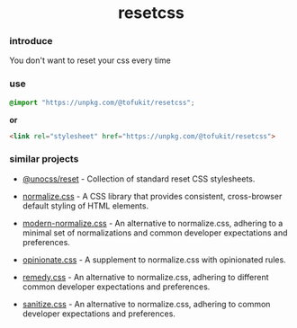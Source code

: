 <h1 align=center>resetcss</h1>

### introduce

You don't want to reset your css every time

### use

```css
@import "https://unpkg.com/@tofukit/resetcss";
```
**or**
```html
<link rel="stylesheet" href="https://unpkg.com/@tofukit/resetcss">
```

### similar projects
- [@unocss/reset](https://github.com/unocss/unocss/tree/main/packages/reset) - Collection of standard reset CSS stylesheets.

- [normalize.css](https://github.com/csstools/normalize.css) - A CSS library that provides consistent, cross-browser default styling of HTML elements.

- [modern-normalize.css](https://github.com/sindresorhus/modern-normalize) - An
alternative to normalize.css, adhering to a minimal set of normalizations and
common developer expectations and preferences.

- [opinionate.css](https://github.com/adamgruber/opinionate.css) - A supplement
to normalize.css with opinionated rules.

- [remedy.css](https://github.com/mozdevs/cssremedy) - An alternative to
normalize.css, adhering to different common developer expectations and
preferences.

- [sanitize.css](https://github.com/csstools/sanitize.css) - An alternative to
normalize.css, adhering to common developer expectations and preferences.
